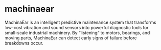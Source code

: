 # machinaear
MachinaEar is an intelligent predictive maintenance system that transforms low-cost vibration and sound sensors into powerful diagnostic tools for small-scale industrial machinery. By “listening” to motors, bearings, and moving parts, MachinaEar can detect early signs of failure before breakdowns occur.
